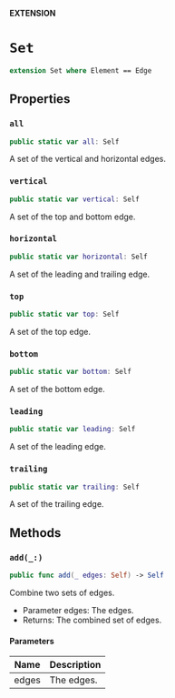 **EXTENSION**

# `Set`
```swift
extension Set where Element == Edge
```

## Properties
### `all`

```swift
public static var all: Self
```

A set of the vertical and horizontal edges.

### `vertical`

```swift
public static var vertical: Self
```

A set of the top and bottom edge.

### `horizontal`

```swift
public static var horizontal: Self
```

A set of the leading and trailing edge.

### `top`

```swift
public static var top: Self
```

A set of the top edge.

### `bottom`

```swift
public static var bottom: Self
```

A set of the bottom edge.

### `leading`

```swift
public static var leading: Self
```

A set of the leading edge.

### `trailing`

```swift
public static var trailing: Self
```

A set of the trailing edge.

## Methods
### `add(_:)`

```swift
public func add(_ edges: Self) -> Self
```

Combine two sets of edges.
- Parameter edges: The edges.
- Returns: The combined set of edges.

#### Parameters

| Name | Description |
| ---- | ----------- |
| edges | The edges. |